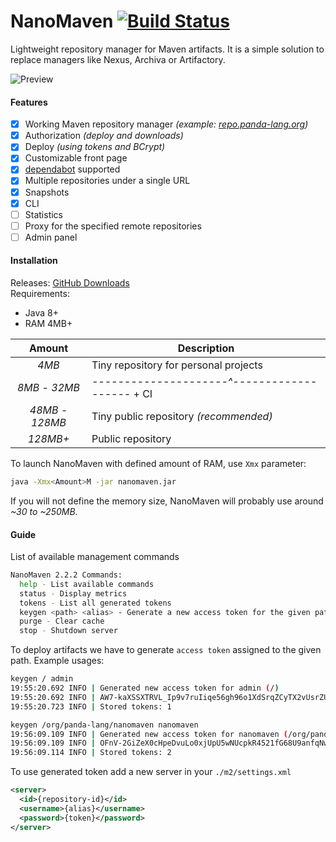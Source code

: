 # NanoMaven [![Build Status](https://travis-ci.org/dzikoysk/nanomaven.svg?branch=master)](https://travis-ci.org/dzikoysk/nanomaven)
Lightweight repository manager for Maven artifacts. 
It is a simple solution to replace managers like Nexus, Archiva or Artifactory. 

![Preview](https://user-images.githubusercontent.com/4235722/78812901-73b8c680-79cc-11ea-95d5-9763a53e4240.png)

#### Features
* [x] Working Maven repository manager *(example: [repo.panda-lang.org](https://repo.panda-lang.org))*
* [x] Authorization *(deploy and downloads)*
* [x] Deploy *(using tokens and BCrypt)*
* [x] Customizable front page
* [x] [dependabot](https://dependabot.com/) supported
* [x] Multiple repositories under a single URL
* [x] Snapshots
* [x] CLI
* [ ] Statistics
* [ ] Proxy for the specified remote repositories
* [ ] Admin panel

#### Installation
Releases: [GitHub Downloads](https://github.com/dzikoysk/NanoMaven/releases) <br>
Requirements: 
* Java 8+
* RAM 4MB+

| Amount | Description |
|:------:|-------------|
| *4MB* | Tiny repository for personal projects |
| *8MB* - *32MB* | *---------------------^-------------------* + CI |
| *48MB - 128MB* | Tiny public repository *(recommended)* |
| *128MB+* | Public repository | 

To launch NanoMaven with defined amount of RAM, use `Xmx` parameter:
```bash
java -Xmx<Amount>M -jar nanomaven.jar
```
If you will not define the memory size, NanoMaven will probably use around *~30 to ~250MB*.

#### Guide
List of available management commands

```bash
NanoMaven 2.2.2 Commands:
  help - List available commands
  status - Display metrics
  tokens - List all generated tokens
  keygen <path> <alias> - Generate a new access token for the given path
  purge - Clear cache
  stop - Shutdown server
```

To deploy artifacts we have to generate `access token` assigned to the given path. Example usages:

```bash
keygen / admin
19:55:20.692 INFO | Generated new access token for admin (/)
19:55:20.692 INFO | AW7-kaXSSXTRVL_Ip9v7ruIiqe56gh96o1XdSrqZCyTX2vUsrZU3roVOfF-YYF-y
19:55:20.723 INFO | Stored tokens: 1

keygen /org/panda-lang/nanomaven nanomaven
19:56:09.109 INFO | Generated new access token for nanomaven (/org/panda-lang/nanomaven)
19:56:09.109 INFO | OFnV-2GiZeX0cHpeDvuLo0xjUpU5wNUcpkR4521fG68U9anfqNwKsVkFcQUCK4yk
19:56:09.114 INFO | Stored tokens: 2
```

To use generated token add a new server in your `./m2/settings.xml`  

```xml
<server>
  <id>{repository-id}</id>
  <username>{alias}</username>
  <password>{token}</password>
</server>
```

